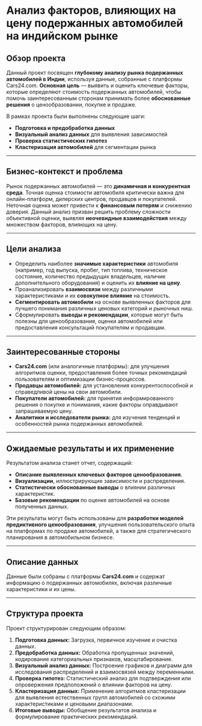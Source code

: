# Анализ факторов, влияющих на цену подержанных автомобилей на индийском рынке

## Обзор проекта

Данный проект посвящен **глубокому анализу рынка подержанных автомобилей в Индии**, используя данные, собранные с платформы Cars24.com. **Основная цель** — выявить и оценить ключевые факторы, которые определяют стоимость подержанных автомобилей, чтобы помочь заинтересованным сторонам принимать более **обоснованные решения** о ценообразовании, покупке и продаже.

В рамках проекта были выполнены следующие шаги:
* **Подготовка и предобработка данных**
* **Визуальный анализ данных** для выявления зависимостей
* **Проверка статистических гипотез**
* **Кластеризация автомобилей** для сегментации рынка

---

## Бизнес-контекст и проблема

Рынок подержанных автомобилей — это **динамичная и конкурентная среда**. Точная оценка стоимости автомобиля критически важна для онлайн-платформ, дилерских центров, продавцов и покупателей. Неточная оценка может привести к **финансовым потерям** и снижению доверия. Данный анализ призван решить проблему сложности объективной оценки, выявляя **неочевидные взаимодействия** между множеством факторов, влияющих на цену.

---

## Цели анализа

* Определить наиболее **значимые характеристики** автомобиля (например, год выпуска, пробег, тип топлива, техническое состояние, количество предыдущих владельцев, наличие дополнительного оборудования) и оценить их **влияние на цену**.
* Проанализировать **взаимосвязи** между различными характеристиками и их **совокупное влияние** на стоимость.
* **Сегментировать автомобили** на основе выявленных факторов для лучшего понимания различных ценовых категорий и рыночных ниш.
* Сформулировать **выводы и рекомендации**, которые могут быть полезны для ценообразования, оценки автомобилей или предоставления консультаций покупателям и продавцам.

---

## Заинтересованные стороны

* **Cars24.com** (или аналогичные платформы): для улучшения алгоритмов оценки, предоставления более точных рекомендаций пользователям и оптимизации бизнес-процессов.
* **Продавцы автомобилей:** для установления конкурентоспособной и справедливой цены на свои автомобили.
* **Покупатели автомобилей:** для принятия информированного решения о покупке и понимания, какие факторы оправдывают запрашиваемую цену.
* **Аналитики и исследователи рынка:** для изучения тенденций и особенностей рынка подержанных автомобилей.

---

## Ожидаемые результаты и их применение

Результатом анализа станет отчет, содержащий:
* **Описание выявленных ключевых факторов ценообразования.**
* **Визуализации**, иллюстрирующие зависимости и распределения.
* **Статистически обоснованные выводы** о влиянии различных характеристик.
* **Базовые рекомендации** по оценке автомобилей на основе полученных данных.

Эти результаты могут быть использованы для **разработки моделей предиктивного ценообразования**, улучшения пользовательского опыта на платформах по продаже автомобилей, а также для стратегического планирования в автомобильном бизнесе.

---

## Описание данных

Данные были собраны с платформы **Cars24.com** и содержат информацию о подержанных автомобилях, включая различные характеристики и их цены.

---

## Структура проекта

Проект структурирован следующим образом:

1.  **Подготовка данных:** Загрузка, первичное изучение и очистка данных.
2.  **Предобработка данных:** Обработка пропущенных значений, кодирование категориальных признаков, масштабирование.
3.  **Визуальный анализ данных:** Построение графиков и диаграмм для исследования распределений и взаимосвязей между переменными.
4.  **Проверка гипотез:** Статистический анализ для подтверждения или опровержения предположений о влиянии факторов на цену.
5.  **Кластеризация данных:** Применение алгоритмов кластеризации для выявления естественных групп автомобилей со схожими характеристиками и ценовыми диапазонами.
6.  **Итоговые выводы:** Обобщение результатов анализа и формулирование практических рекомендаций.
